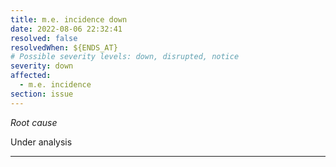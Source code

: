 ```yaml
---
title: m.e. incidence down
date: 2022-08-06 22:32:41
resolved: false
resolvedWhen: ${ENDS_AT}
# Possible severity levels: down, disrupted, notice
severity: down
affected:
  - m.e. incidence
section: issue
---
```


*Root cause*

Under analysis

---


